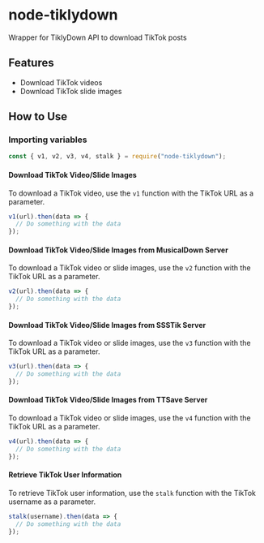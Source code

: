 
# node-tiklydown 
Wrapper for TiklyDown API to download TikTok posts

## Features
- Download TikTok videos
- Download TikTok slide images

## How to Use

### Importing variables
```javascript
const { v1, v2, v3, v4, stalk } = require("node-tiklydown");
```

#### Download TikTok Video/Slide Images
To download a TikTok video, use the `v1` function with the TikTok URL as a parameter.
```javascript
v1(url).then(data => {
  // Do something with the data
});
```
#### Download TikTok Video/Slide Images from MusicalDown Server
To download a TikTok video or slide images, use the `v2` function with the TikTok URL as a parameter.
```javascript
v2(url).then(data => {
  // Do something with the data
});
```

#### Download TikTok Video/Slide Images from SSSTik Server
To download a TikTok video or slide images, use the `v3` function with the TikTok URL as a parameter.
```javascript
v3(url).then(data => {
  // Do something with the data
});
```

#### Download TikTok Video/Slide Images from TTSave Server
To download a TikTok video or slide images, use the `v4` function with the TikTok URL as a parameter.
```javascript
v4(url).then(data => {
  // Do something with the data
});
```

#### Retrieve TikTok User Information
To retrieve TikTok user information, use the `stalk` function with the TikTok username as a parameter.
```javascript
stalk(username).then(data => {
  // Do something with the data
});
```